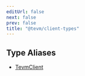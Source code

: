 ```yaml
---
editUrl: false
next: false
prev: false
title: "@tevm/client-types"
---
```


## Type Aliases

- [TevmClient](/reference/tevm/client-types/type-aliases/tevmclient/)
